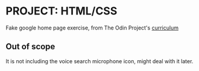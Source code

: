 # PROJECT: HTML/CSS

Fake google home page exercise, from The Odin Project's [curriculum](http://www.theodinproject.com/courses/web-development-101/lessons/html-css)

## Out of scope

It is not including the voice search microphone icon, might deal with it later.
